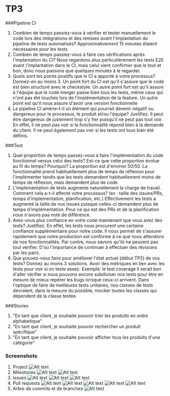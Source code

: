 # TP3

###Pipeline CI
1) Combien de temps passiez-vous à vérifier et tester manuellement le code lors des intégrations et des remises avant l'implantation du pipeline de tests automatisés?
   Approximativement 15 minutes étaient nécessaires pour les tests
2) Combien de temps passiez-vous à faire ces vérifications après l'implantation du CI?
   Nous regardons plus particulièrement les tests E2E avant l'implantation dans le CI, mais celui vient confirmer que le tout et bon, donc nous passons que quelques minutes à le regarder.
3) Quels sont les points positifs que le CI a apporté à votre processus? Donnez-en au moins 3.
   Un point fort du CI est qu'il s'assure que le code est bien structuré avec le checkstyle.
   Un autre point fort est qu'il assure à l'équipe que le code merger passe bien tous les tests, même ceux qui n'ont pas été touchés lors de l'implémentation de la feature.
   Un autre point est qu'il nous assure d'avoir une version fonctionnelle
4) Le pipeline CI amène-t-il un élément qui pourrait devenir négatif ou dangereux pour le processus, le produit et/ou l'équipe? Justifiez.
   Il peut être dangereux de justement trop s'y fier puisqu'il ne peut pas tout voir. En effet, il ne peut pas voir si la fonctionnalité répond bien à la demande du client. Il ne peut également pas voir si les tests ont tous bien été définis.

###Test
1) Quel proportion de temps passez-vous à faire l'implémentation du code fonctionnel versus celui des tests? Est-ce que cette proportion évolue au fil du temps? Pourquoi?
   La proportion est d'environ 50/50. La fonctionnalité prend habituellement plus de temps de réflexion pour l'implémenter tandis que les tests demandent habituellement moins de temps de réflexion, mais demandent plus de code.
2) L'implémentation de tests augmente naturellement la charge de travail. Comment cela a-t-il affecté votre processus? (ex : taille des issues/PRs, temps d'implémentation, planification, etc.)
   Effectivement les tests a augmenté la taille de nos issues puisque celles-ci demandent plus de temps d'implémentation. Pour ce qui est des PRs et de la planification nous n'avons pas noté de différence.
3) Avez-vous plus confiance en votre code maintenant que vous avez des tests? Justifiez.
   En effet, les tests nous procurent une certaine confiance supplémentaire pour notre code. Il nous permet de s'assurer rapidement que notre production est conforme à ce que nous attendons de nos fonctionnalités. Par contre, nous savons qu'ils ne peuvent pas tout vérifier. D'où l'importance de continuer à effectuer des révisions par les pairs.
4) Que pouvez-vous faire pour améliorer l'état actuel (début TP2) de vos tests? Donnez au moins 3 solutions.
   Avoir des métriques en lien avec les tests pour voir si on teste assez. Exemple: le test coverage
   Il serait bon d'aller vérifier si nous pouvons encore subdiviser nos tests pour être en mesure de mieux repérer les bugs lorsque ceux-ci arrivent.
   Dans l'optique de faire de meilleures tests unitaires, nos classes de tests devraient, dans la mesure du possible, mocker toutes les classes qui dépendent de la classe testée.

###Stories
1) "En tant que client, je souhaite pouvoir trier les produits en ordre alphabetique"
2) "En tant que client, je souhaite pouvoir rechercher un produit spécifique"
3) "En tant que client, je souhaite pouvoir afficher tous les produits d'une catégorie"

### Screenshots

1. Project
   ![Alt text](tp3_screenshots/Project.PNG?raw=true "1. Project")
2. Milestones
   ![Alt text](tp3_screenshots/Milestones1.PNG?raw=true "2. Milestones")
   ![Alt text](tp3_screenshots/Milestones2.PNG?raw=true "2. Milestones")
3. Issues
   ![Alt text](tp3_screenshots/Issue1.PNG?raw=true "3. Issue 1")
   ![Alt text](tp3_screenshots/Issue2.PNG?raw=true "3. Issue 2")
   ![Alt text](tp2_screenshots/Issue3.PNG?raw=true "3. Issue 3")
4. Pull requests
   ![Alt text](tp3_screenshots/PR1.PNG?raw=true "4. Pull request 1")
   ![Alt text](tp3_screenshots/PR2(1).PNG?raw=true "4. Pull request 2(1)")
   ![Alt text](tp3_screenshots/PR2(2).PNG?raw=true "4. Pull request 2(2)")
   ![Alt text](tp3_screenshots/PR3(1).PNG?raw=true "4. Pull request 3(1)")
   ![Alt text](tp3_screenshots/PR3(2).PNG?raw=true "4. Pull request 3(2)")
5. Arbre de commits et de branches
   ![Alt text](tp3_screenshots/Git_arbre_commits_branches.PNG?raw=true "4. Arbre commits et branches")